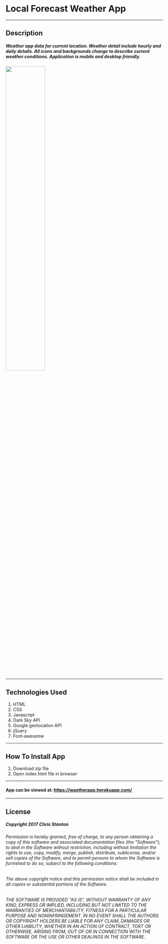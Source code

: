 
# Local Forecast Weather App

---

## Description
##### Weather app data for current location. Weather detail include hourly and daily details. All icons and backgrounds change to describe current weather conditions.  Application is mobile and desktop friendly.

<img src="./public/assets/images/screenshots/desktop-one.png" width="50%">

---

## Technologies Used
  1. HTML
  2. CSS
  3. Javascript
  4. Dark Sky API
  5. Google geolocation API
  6. jQuery
  7. Font-awesome

---  

## How To Install App
  1. Download zip file
  2. Open index.html file in browser

---

#### App can be viewed at: https://waetherapp.herokuapp.com/

---

## License
##### Copyright 2017 Chris Stanton

###### Permission is hereby granted, free of charge, to any person obtaining a copy of this software and associated documentation files (the "Software"), to deal in the Software without restriction, including without limitation the rights to use, copy, modify, merge, publish, distribute, sublicense, and/or sell copies of the Software, and to permit persons to whom the Software is furnished to do so, subject to the following conditions:

###### The above copyright notice and this permission notice shall be included in all copies or substantial portions of the Software.

###### THE SOFTWARE IS PROVIDED "AS IS", WITHOUT WARRANTY OF ANY KIND, EXPRESS OR IMPLIED, INCLUDING BUT NOT LIMITED TO THE WARRANTIES OF MERCHANTABILITY, FITNESS FOR A PARTICULAR PURPOSE AND NONINFRINGEMENT. IN NO EVENT SHALL THE AUTHORS OR COPYRIGHT HOLDERS BE LIABLE FOR ANY CLAIM, DAMAGES OR OTHER LIABILITY, WHETHER IN AN ACTION OF CONTRACT, TORT OR OTHERWISE, ARISING FROM, OUT OF OR IN CONNECTION WITH THE SOFTWARE OR THE USE OR OTHER DEALINGS IN THE SOFTWARE.
